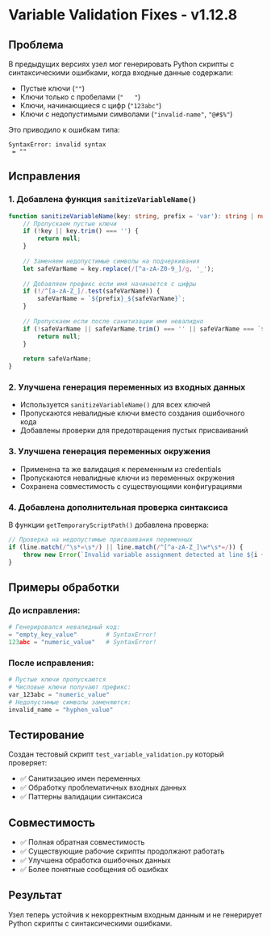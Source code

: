 # Variable Validation Fixes - v1.12.8

## Проблема
В предыдущих версиях узел мог генерировать Python скрипты с синтаксическими ошибками, когда входные данные содержали:
- Пустые ключи (`""`)
- Ключи только с пробелами (`"   "`)
- Ключи, начинающиеся с цифр (`"123abc"`)
- Ключи с недопустимыми символами (`"invalid-name"`, `"@#$%"`)

Это приводило к ошибкам типа:
```
SyntaxError: invalid syntax
 = ""
```

## Исправления

### 1. Добавлена функция `sanitizeVariableName()`
```typescript
function sanitizeVariableName(key: string, prefix = 'var'): string | null {
    // Пропускаем пустые ключи
    if (!key || key.trim() === '') {
        return null;
    }
    
    // Заменяем недопустимые символы на подчеркивания
    let safeVarName = key.replace(/[^a-zA-Z0-9_]/g, '_');
    
    // Добавляем префикс если имя начинается с цифры
    if (!/^[a-zA-Z_]/.test(safeVarName)) {
        safeVarName = `${prefix}_${safeVarName}`;
    }
    
    // Пропускаем если после санитизации имя невалидно
    if (!safeVarName || safeVarName.trim() === '' || safeVarName === `${prefix}_`) {
        return null;
    }
    
    return safeVarName;
}
```

### 2. Улучшена генерация переменных из входных данных
- Используется `sanitizeVariableName()` для всех ключей
- Пропускаются невалидные ключи вместо создания ошибочного кода
- Добавлены проверки для предотвращения пустых присваиваний

### 3. Улучшена генерация переменных окружения
- Применена та же валидация к переменным из credentials
- Пропускаются невалидные ключи из переменных окружения
- Сохранена совместимость с существующими конфигурациями

### 4. Добавлена дополнительная проверка синтаксиса
В функции `getTemporaryScriptPath()` добавлена проверка:
```typescript
// Проверка на недопустимые присваивания переменных
if (line.match(/^\s*=\s*/) || line.match(/^[^a-zA-Z_]\w*\s*=/)) {
    throw new Error(`Invalid variable assignment detected at line ${i + 1}: "${line}"`);
}
```

## Примеры обработки

### До исправления:
```python
# Генерировался невалидный код:
= "empty_key_value"        # SyntaxError!
123abc = "numeric_value"   # SyntaxError!
```

### После исправления:
```python
# Пустые ключи пропускаются
# Числовые ключи получают префикс:
var_123abc = "numeric_value"
# Недопустимые символы заменяются:
invalid_name = "hyphen_value"
```

## Тестирование
Создан тестовый скрипт `test_variable_validation.py` который проверяет:
- ✅ Санитизацию имен переменных
- ✅ Обработку проблематичных входных данных
- ✅ Паттерны валидации синтаксиса

## Совместимость
- ✅ Полная обратная совместимость
- ✅ Существующие рабочие скрипты продолжают работать
- ✅ Улучшена обработка ошибочных данных
- ✅ Более понятные сообщения об ошибках

## Результат
Узел теперь устойчив к некорректным входным данным и не генерирует Python скрипты с синтаксическими ошибками. 